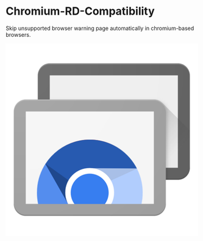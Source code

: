 # Chromium-RD-Compatibility
Skip unsupported browser warning page automatically in chromium-based browsers.

![Preview](icon.png)
